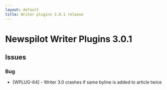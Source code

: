 ```yaml
---
layout: default
title: Writer plugins 3.0.1 release
---
```


<div class="jumbotron">
    <h1>Newspilot Writer Plugins 3.0.1</h1>       
</div>

## Issues  

### Bug
* [WPLUG-64] - Writer 3.0 crashes if same byline is added to article twice
